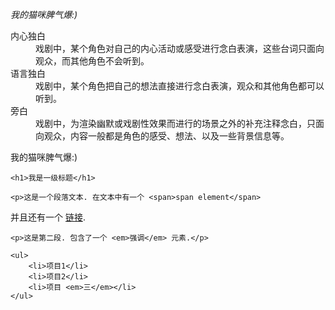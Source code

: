 <em>我的猫咪脾气爆:)</em>
<dl>
  <dt>内心独白</dt>
    <dd>戏剧中，某个角色对自己的内心活动或感受进行念白表演，这些台词只面向观众，而其他角色不会听到。</dd>
  <dt>语言独白</dt>
    <dd>戏剧中，某个角色把自己的想法直接进行念白表演，观众和其他角色都可以听到。</dd>
  <dt>旁白</dt>
    <dd>戏剧中，为渲染幽默或戏剧性效果而进行的场景之外的补充注释念白，只面向观众，内容一般都是角色的感受、想法、以及一些背景信息等。</dd>
</dl>
<p>我的猫咪脾气爆:)</p>
<!doctype html>
<html lang="en">
<head>
    <meta charset="utf-8">
    <title>开始学习CSS</title>
</head>

<body>
    
    <h1>我是一级标题</h1>

    <p>这是一个段落文本. 在文本中有一个 <span>span element</span> 
并且还有一个 <a href="http://example.com">链接</a>.</p>

    <p>这是第二段. 包含了一个 <em>强调</em> 元素.</p>

    <ul>
        <li>项目1</li>
        <li>项目2</li>
        <li>项目 <em>三</em></li>
    </ul>

</body>

</html>
